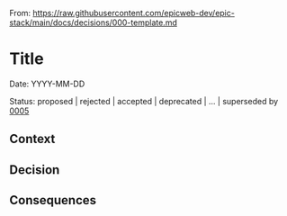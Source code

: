 From: https://raw.githubusercontent.com/epicweb-dev/epic-stack/main/docs/decisions/000-template.md


# Title

Date: YYYY-MM-DD

Status: proposed | rejected | accepted | deprecated | … | superseded by
[0005](0005-example.md)

## Context

## Decision

## Consequences